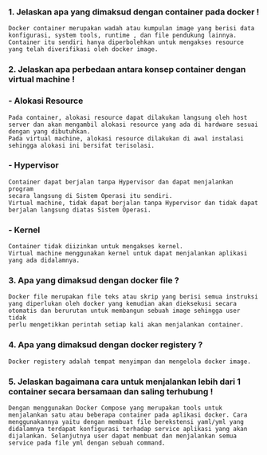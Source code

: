 ### 1. Jelaskan apa yang dimaksud dengan container pada docker ! 
    Docker container merupakan wadah atau kumpulan image yang berisi data
    konfigurasi, system tools, runtime , dan file pendukung lainnya. 
    Container itu sendiri hanya diperbolehkan untuk mengakses resource yang telah diverifikasi oleh docker image.

### 2. Jelaskan apa perbedaan antara konsep container dengan virtual machine !
### **- Alokasi Resource**   
    Pada container, alokasi resource dapat dilakukan langsung oleh host
    server dan akan mengambil alokasi resource yang ada di hardware sesuai
    dengan yang dibutuhkan.
    Pada virtual machine, alokasi resource dilakukan di awal instalasi
    sehingga alokasi ini bersifat terisolasi. 
### **- Hypervisor**   
    Container dapat berjalan tanpa Hypervisor dan dapat menjalankan program
    secara langsung di Sistem Operasi itu sendiri.
    Virtual machine, tidak dapat berjalan tanpa Hypervisor dan tidak dapat
    berjalan langsung diatas Sistem Operasi.
### **- Kernel**    
    Container tidak diizinkan untuk mengakses kernel.
    Virtual machine menggunakan kernel untuk dapat menjalankan aplikasi
    yang ada didalamnya.
### 3. Apa yang dimaksud dengan docker file ?    
    Docker file merupakan file teks atau skrip yang berisi semua instruksi
    yang diperlukan oleh docker yang kemudian akan dieksekusi secara
    otomatis dan berurutan untuk membangun sebuah image sehingga user tidak
    perlu mengetikkan perintah setiap kali akan menjalankan container.
### 4. Apa yang dimaksud dengan docker registery ?
    Docker registery adalah tempat menyimpan dan mengelola docker image.
### 5. Jelaskan bagaimana cara untuk menjalankan lebih dari 1 container secara bersamaan dan saling terhubung !
    Dengan menggunakan Docker Compose yang merupakan tools untuk
    menjalankan satu atau beberapa container pada aplikasi docker. Cara
    menggunakannya yaitu dengan membuat file berekstensi yaml/yml yang
    didalamnya terdapat konfigurasi terhadap service aplikasi yang akan
    dijalankan. Selanjutnya user dapat membuat dan menjalankan semua
    service pada file yml dengan sebuah command.

